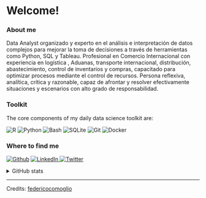 <h1>Welcome!</h1>

<h3><b>About me</b></h3>

<p>Data Analyst organizado y experto en el análisis e interpretación de datos complejos para mejorar la toma de decisiones a través de herramientas como Python, SQL y Tableau.
Profesional en Comercio Internacional con experiencia en logística , Aduanas, transporte internacional, distribución, abastecimiento, control de inventarios y compras, capacitado para optimizar procesos mediante el control de recursos. Persona reflexiva, analítica, crítica y razonable, capaz de afrontar y resolver efectivamente situaciones y escenarios con alto grado de responsabilidad.


</p>

<h3><b>Toolkit</b></h3>

The core components of my daily data science toolkit are:

<!--
Icons from https://simpleicons.org/
-->
  

<p>
<img alt="R" src="https://img.shields.io/badge/-R-276DC3?style=flat-square&logo=r&logoColor=white" />
<img alt="Python" src="https://img.shields.io/badge/-Python-3776AB?style=flat-square&logo=python&logoColor=white" />
<img alt="Bash" src="https://img.shields.io/badge/-Bash-4EAA25?style=flat-square&logo=gnu-bash&logoColor=white" />
<img alt="SQLite" src="https://img.shields.io/badge/-SQL-003B57?style=flat-square&logo=sqlite&logoColor=white" />
<img alt="Git" src="https://img.shields.io/badge/-Git-F05032?style=flat-square&logo=git&logoColor=white" />
<img alt="Docker" src="https://img.shields.io/badge/-Docker-2496ED?style=flat-square&logo=docker&logoColor=white" />
</p>


<h3><b>Where to find me</b></h3>
<p>
<a href="https://github.com/FedericoComoglio" target="_blank"><img alt="Github" src="https://img.shields.io/badge/GitHub-%2312100E.svg?&style=flat-square&logo=Github&logoColor=white" /></a> 
<a href="https://www.linkedin.com/in/fcomoglio" target="_blank"><img alt="LinkedIn" src="https://img.shields.io/badge/linkedin-%230077B5.svg?&style=flat-square&logo=linkedin&logoColor=white" />
</a>
<a href="https://twitter.com/FederiComoglio" target="_blank"><img alt="Twitter" src="https://img.shields.io/badge/twitter-%231DA1F2.svg?&style=flat-square&logo=twitter&logoColor=white" /></a> 
</p>


<details>
<summary>GitHub stats</summary>

![GitHub Streak](https://github-readme-streak-stats.herokuapp.com/?user=FedericoComoglio)
----
</details>

-----
Credits: [federicocomoglio](https://github.com/federicocomoglio)
